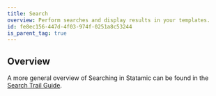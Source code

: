 ```yaml
---
title: Search
overview: Perform searches and display results in your templates.
id: fe8ec156-447d-4f03-974f-0251a8c53244
is_parent_tag: true
---
```

## Overview
A more general overview of Searching in Statamic can be found in the [Search Trail Guide](/guides/search).
